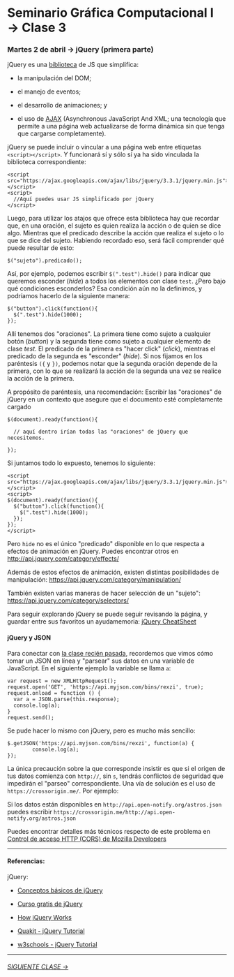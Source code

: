 # Seminario Gráfica Computacional I → Clase 3

### Martes 2 de abril → jQuery (primera parte)

jQuery es una [biblioteca](https://es.wikipedia.org/wiki/Biblioteca_(informática)) de JS que simplifica:

- la manipulación del DOM; 

- el manejo de eventos;

- el desarrollo de animaciones; y 

- el uso de [AJAX](https://www.codementor.io/sheena/ajax-tutorial-web-development-du107rzaq) (Asynchronous JavaScript And XML; una tecnología que permite a una página web actualizarse de forma dinámica sin que tenga que cargarse completamente).

jQuery se puede incluir o vincular a una página web entre etiquetas `<script></script>`. Y funcionará sí y sólo sí ya ha sido vinculada la biblioteca correspondiente: 

```
<script src="https://ajax.googleapis.com/ajax/libs/jquery/3.3.1/jquery.min.js"></script>
<script>
  //Aquí puedes usar JS simplificado por jQuery
</script>
```

Luego, para utilizar los atajos que ofrece esta biblioteca hay que recordar que, en una oración, el sujeto es quien realiza la acción o de quien se dice algo. Mientras que el predicado describe la acción que realiza el sujeto o lo que se dice del sujeto. Habiendo recordado eso, será fácil comprender qué puede resultar de esto: 

```$("sujeto").predicado();```

Así, por ejemplo, podemos escribir `$(".test").hide()` para indicar que queremos esconder (*hide*) a todos los elementos con clase `test`. ¿Pero bajo qué condiciones esconderlos? Esa condición aún no la definimos, y podríamos hacerlo de la siguiente manera:
 
```
$("button").click(function(){
  $(".test").hide(1000);
});
```

Allí tenemos dos "oraciones". La primera tiene como sujeto a cualquier botón (*button*) y la segunda tiene como sujeto a cualquier elemento de clase *test*. El predicado de la primera es "hacer click" (*click*), mientras el predicado de la segunda es "esconder" (*hide*). Si nos fijamos en los paréntesis `({` y `})`, podemos notar que la segunda oración depende de la primera, con lo que se realizará la acción de la segunda una vez se realice la acción de la primera.

A propósito de paréntesis, una recomendación: Escribir las "oraciones" de jQuery en un contexto que asegure que el documento esté completamente cargado

```
$(document).ready(function(){

  // aquí dentro irían todas las "oraciones" de jQuery que necesitemos.

});
```

Si juntamos todo lo expuesto, tenemos lo siguiente: 

```
<script src="https://ajax.googleapis.com/ajax/libs/jquery/3.3.1/jquery.min.js"></script>
<script>
$(document).ready(function(){
  $("button").click(function(){
    $(".test").hide(1000);
  });
});
</script>
```

Pero `hide` no es el único "predicado" disponible en lo que respecta a efectos de animación en jQuery. Puedes encontrar otros en http://api.jquery.com/category/effects/

Además de estos efectos de animación, existen distintas posibilidades de manipulación: https://api.jquery.com/category/manipulation/

También existen varias maneras de hacer selección de un "sujeto": https://api.jquery.com/category/selectors/

Para seguir explorando jQuery se puede seguir revisando la página, y guardar entre sus favoritos un ayudamemoria: [jQuery CheatSheet](https://htmlcheatsheet.com/jquery/)

#### jQuery y JSON

Para conectar con [la clase recién pasada](https://github.com/profesorfaco/DGP502-2019/tree/gh-pages/clase-02), recordemos que vimos cómo tomar un JSON en línea y "parsear" sus datos en una variable de JavaScript. En el siguiente ejemplo la variable se llama `a`:

```
var request = new XMLHttpRequest();
request.open('GET', 'https://api.myjson.com/bins/rexzi', true);
request.onload = function () {
  var a = JSON.parse(this.response);
  console.log(a);
}
request.send();	
```

Se pude hacer lo mismo con jQuery, pero es mucho más sencillo:

```
$.getJSON('https://api.myjson.com/bins/rexzi', function(a) {
        console.log(a);
});
```

La única precaución sobre la que corresponde insistir es que si el origen de tus datos comienza con `http://`, sin `s`, tendrás conflictos de seguridad que impedirán el "parseo" correspondiente. Una vía de solución es el uso de `https://crossorigin.me/`. Por ejemplo:

Si los datos están disponibles en `http://api.open-notify.org/astros.json` puedes escribir `https://crossorigin.me/http://api.open-notify.org/astros.json`

Puedes encontrar detalles más técnicos respecto de este problema en [Control de acceso HTTP (CORS) de Mozilla Developers](https://developer.mozilla.org/es/docs/Web/HTTP/Access_control_CORS)

- - - - - - -

#### Referencias:

jQuery:

- [Conceptos básicos de jQuery](https://www.arkaitzgarro.com/jquery/capitulo-3.html#conceptos-basicos-de-jquery)

- [Curso gratis de jQuery](https://codigofacilito.com/cursos/jquery)

- [How jQuery Works](https://learn.jquery.com/about-jquery/how-jquery-works/)

- [Quakit - jQuery Tutorial](https://www.quackit.com/jquery/tutorial/what_is_jquery.cfm)

- [w3schools - jQuery Tutorial](https://www.w3schools.com/jquery/default.asp)

- - - - - - - 

###### [SIGUIENTE CLASE →](https://github.com/profesorfaco/DGP502-2019/tree/gh-pages/clase-04)
